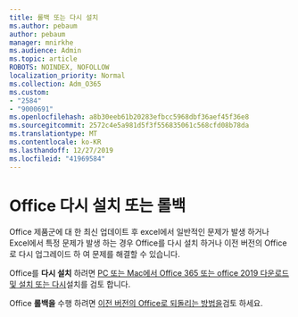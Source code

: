 ```yaml
---
title: 롤백 또는 다시 설치
ms.author: pebaum
author: pebaum
manager: mnirkhe
ms.audience: Admin
ms.topic: article
ROBOTS: NOINDEX, NOFOLLOW
localization_priority: Normal
ms.collection: Adm_O365
ms.custom:
- "2584"
- "9000691"
ms.openlocfilehash: a8b30eeb61b20283efbcc5968dbf36aef45f36e8
ms.sourcegitcommit: 2572c4e5a981d5f3f556835061c568cfd08b78da
ms.translationtype: MT
ms.contentlocale: ko-KR
ms.lasthandoff: 12/27/2019
ms.locfileid: "41969584"
---
```

# <a name="reinstall-or-roll-back-office"></a>Office 다시 설치 또는 롤백

Office 제품군에 대 한 최신 업데이트 후 excel에서 일반적인 문제가 발생 하거나 Excel에서 특정 문제가 발생 하는 경우 Office를 다시 설치 하거나 이전 버전의 Office로 다시 업그레이드 하 여 문제를 해결할 수 있습니다.

Office를 **다시 설치** 하려면 [PC 또는 Mac에서 Office 365 또는 office 2019 다운로드 및 설치 또는 다시](https://support.office.com/article/download-and-install-or-reinstall-office-365-or-office-2019-on-a-pc-or-mac-4414eaaf-0478-48be-9c42-23adc4716658)설치를 검토 합니다.

Office **롤백을** 수행 하려면 [이전 버전의 Office로 되돌리는 방법을](https://support.microsoft.com/help/2770432/how-to-revert-to-an-earlier-version-of-office-2013-or-office-2016-clic)검토 하세요. 